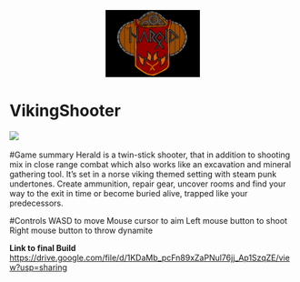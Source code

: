<p align="center" width="100%">
    <img width="33%" src="https://github.com/krissen95/VikingShooter/blob/master/Herald.png">
</p>

# VikingShooter
 ![](https://github.com/krissen95/VikingShooter/blob/master/herald.gif)
 
#Game summary
Herald is a twin-stick shooter, that in addition to shooting mix in close range combat which also works like an excavation and mineral gathering tool. It’s set in a norse viking themed setting with steam punk undertones. Create ammunition, repair gear, uncover rooms and find your way to the exit in time or become buried alive, trapped like your 
predecessors. 

#Controls
WASD to move
Mouse cursor to aim
Left mouse button to shoot
Right mouse button to throw dynamite

 **Link to final Build**
 https://drive.google.com/file/d/1KDaMb_pcFn89xZaPNul76jj_Ap1SzqZE/view?usp=sharing
